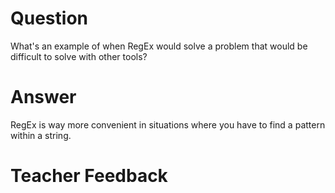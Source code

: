# Question

What's an example of when RegEx would solve a problem that would be difficult to solve with other tools?

# Answer

RegEx is way more convenient in situations where you have to find a pattern within a string.

# Teacher Feedback
